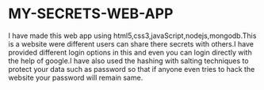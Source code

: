 # MY-SECRETS-WEB-APP
I have made this web app using html5,css3,javaScript,nodejs,mongodb.This is a website were different users can share there secrets with others.I have provided different login options in this and even you can login directly with the help of google.I have also used the hashing with salting techniques to protect your data such as password so that if anyone even tries to hack the website your password will remain same.
